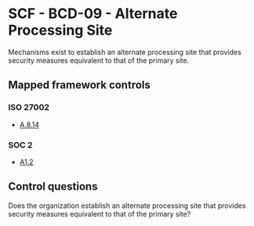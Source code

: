 # SCF - BCD-09 - Alternate Processing Site
Mechanisms exist to establish an alternate processing site that provides security measures equivalent to that of the primary site.
## Mapped framework controls
### ISO 27002
- [A.8.14](../iso27002/a-8.md#a814)
  
### SOC 2
- [A1.2](../soc2/a12.md)
  
## Control questions
Does the organization establish an alternate processing site that provides security measures equivalent to that of the primary site?
  